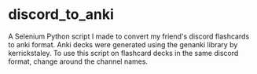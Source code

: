 # discord_to_anki
A Selenium Python script I made to convert my friend's discord flashcards to anki format.
Anki decks were generated using the genanki library by kerrickstaley.
To use this script on flashcard decks in the same discord format, change around the channel names.
